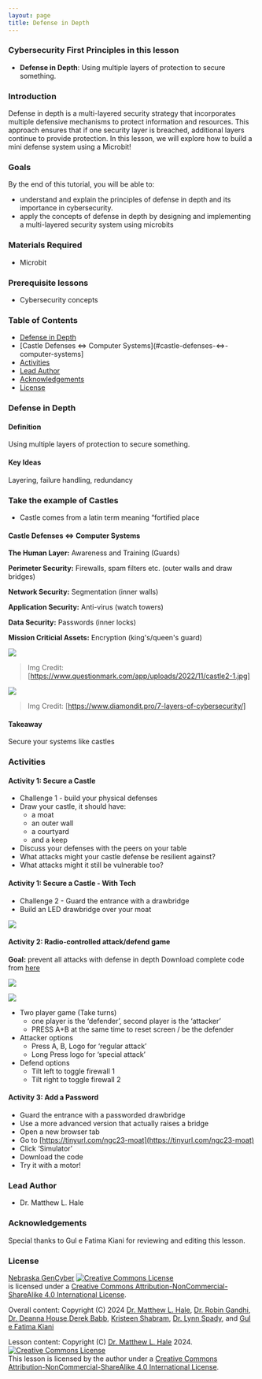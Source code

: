 ```yaml
---
layout: page
title: Defense in Depth
---
```


### Cybersecurity First Principles in this lesson

* __Defense in Depth__: Using multiple layers of protection to secure something.

### Introduction
Defense in depth is a multi-layered security strategy that incorporates multiple defensive mechanisms to protect information and resources. This approach ensures that if one security layer is breached, additional layers continue to provide protection. In this lesson, we will explore how to build a mini defense system using a Microbit!

### Goals

By the end of this tutorial, you will be able to:
* understand and explain the principles of defense in depth and its importance in cybersecurity.
* apply the concepts of defense in depth by designing and implementing a multi-layered security system using microbits


### Materials Required
* Microbit


### Prerequisite lessons
- Cybersecurity concepts

### Table of Contents
- [Defense in Depth](#defense-in-depth)
- [Castle Defenses ⇔ Computer Systems](#castle-defenses-⇔-computer-systems]
- [Activities](#activities)
- [Lead Author](#lead-author)
- [Acknowledgements](#acknowledgements)
- [License](#license)

### Defense in Depth
#### Definition
Using multiple layers of protection to secure something.

#### Key Ideas
Layering, failure handling, redundancy


### Take the example of Castles

- Castle comes from a latin term meaning “fortified place

#### Castle Defenses ⇔ Computer Systems


**The Human Layer:** Awareness and Training (Guards)

**Perimeter Security:** Firewalls, spam filters etc. (outer walls and draw bridges)

**Network Security:** Segmentation (inner walls)

**Application Security:** Anti-virus (watch towers)

**Data Security:** Passwords (inner locks)

**Mission Criticial Assets:** Encryption (king's/queen's guard)


![](d22.png) 
> Img Credit: [https://www.questionmark.com/app/uploads/2022/11/castle2-1.jpg]

![](d3.png)
> Img Credit: [https://www.diamondit.pro/7-layers-of-cybersecurity/]


#### Takeaway
Secure your systems like castles


### Activities
#### Activity 1: Secure a Castle
- Challenge 1 - build your physical defenses
- Draw your castle, it should have:
    - a moat 
    - an outer wall
    - a courtyard
    - and a keep
- Discuss your defenses with the peers on your table
- What attacks might your castle defense be resilient against?
- What attacks might it still be vulnerable too?

#### Activity 1: Secure a Castle - With Tech
- Challenge 2 - Guard the entrance with a drawbridge
- Build an LED drawbridge over your moat

![](d4.png)

#### Activity 2: Radio-controlled attack/defend game
**Goal:** prevent all attacks with defense in depth
Download complete code from [here](https://github.com/MLHale/did)

![](d5.png)

![](d6.png)

- Two player game (Take turns)
    - one player is the ‘defender’, second player is the ‘attacker’
    - PRESS A+B at the same time to reset screen / be the defender
- Attacker options
    - Press A, B, Logo for ‘regular attack’
    - Long Press logo for ‘special attack’
- Defend options
    - Tilt left to toggle firewall 1
    - Tilt right to toggle firewall 2
 
#### Activity 3: Add a Password
- Guard the entrance with a passworded drawbridge
- Use a more advanced version that actually raises a bridge
- Open a new browser tab
- Go to [https://tinyurl.com/ngc23-moat](https://tinyurl.com/ngc23-moat)
- Click ‘Simulator’
- Download the code
- Try it with a motor!


### Lead Author

- Dr. Matthew L. Hale

### Acknowledgements

Special thanks to Gul e Fatima Kiani for reviewing and editing this lesson.

### License
[Nebraska GenCyber](https://www.nebraskagencyber.com) <a rel="license" href="http://creativecommons.org/licenses/by-nc-sa/4.0/"><img alt="Creative Commons License" style="border-width:0" src="https://i.creativecommons.org/l/by-nc-sa/4.0/88x31.png" /></a><br /> is licensed under a <a rel="license" href="http://creativecommons.org/licenses/by-nc-sa/4.0/">Creative Commons Attribution-NonCommercial-ShareAlike 4.0 International License</a>.

Overall content: Copyright (C) 2024  [Dr. Matthew L. Hale](http://faculty.ist.unomaha.edu/mhale/), [Dr. Robin Gandhi](http://faculty.ist.unomaha.edu/rgandhi/), [Dr. Deanna House](#),[Derek Babb](https://derekbabb.com/), [Kristeen Shabram](#), [Dr. Lynn Spady](#), and [Gul e Fatima Kiani](#)

Lesson content: Copyright (C) [Dr. Matthew L. Hale](http://faculty.ist.unomaha.edu/mhale/) 2024.  
<a rel="license" href="http://creativecommons.org/licenses/by-nc-sa/4.0/"><img alt="Creative Commons License" style="border-width:0" src="https://i.creativecommons.org/l/by-nc-sa/4.0/88x31.png" /></a><br /><span xmlns:dct="http://purl.org/dc/terms/" property="dct:title">This lesson</span> is licensed by the author under a <a rel="license" href="http://creativecommons.org/licenses/by-nc-sa/4.0/">Creative Commons Attribution-NonCommercial-ShareAlike 4.0 International License</a>.

